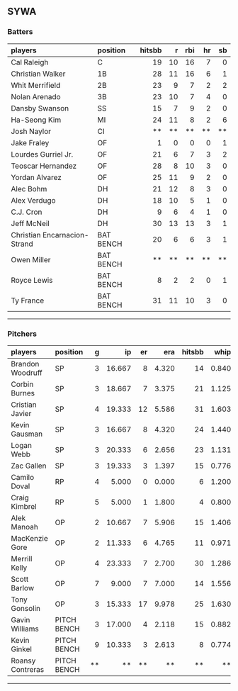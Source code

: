 ## SYWA

### Batters

 
|players                      |position  | hitsbb|  r| rbi| hr| sb| 
|:----------------------------|:---------|------:|--:|---:|--:|--:| 
|Cal Raleigh                  |C         |     19| 10|  16|  7|  0| 
|Christian Walker             |1B        |     28| 11|  16|  6|  1| 
|Whit Merrifield              |2B        |     23|  9|   7|  2|  2| 
|Nolan Arenado                |3B        |     23| 10|   7|  4|  0| 
|Dansby Swanson               |SS        |     15|  7|   9|  2|  0| 
|Ha-Seong Kim                 |MI        |     24| 11|   8|  2|  6| 
|Josh Naylor                  |CI        |     **| **|  **| **| **| 
|Jake Fraley                  |OF        |      1|  0|   0|  0|  1| 
|Lourdes Gurriel Jr.          |OF        |     21|  6|   7|  3|  2| 
|Teoscar Hernandez            |OF        |     28|  8|  10|  3|  0| 
|Yordan Alvarez               |OF        |     25| 11|   9|  2|  0| 
|Alec Bohm                    |DH        |     21| 12|   8|  3|  0| 
|Alex Verdugo                 |DH        |     18| 10|   5|  1|  0| 
|C.J. Cron                    |DH        |      9|  6|   4|  1|  0| 
|Jeff McNeil                  |DH        |     30| 13|  13|  3|  1| 
|Christian Encarnacion-Strand |BAT BENCH |     20|  6|   6|  3|  1| 
|Owen Miller                  |BAT BENCH |     **| **|  **| **| **| 
|Royce Lewis                  |BAT BENCH |      8|  2|   2|  0|  1| 
|Ty France                    |BAT BENCH |     31| 11|  10|  3|  0| 


* * *

### Pitchers

 
|players          |position    |  g|     ip| er|   era| hitsbb|  whip| so|  w| sv| 
|:----------------|:-----------|--:|------:|--:|-----:|------:|-----:|--:|--:|--:| 
|Brandon Woodruff |SP          |  3| 16.667|  8| 4.320|     14| 0.840| 18|  1|  0| 
|Corbin Burnes    |SP          |  3| 18.667|  7| 3.375|     21| 1.125| 19|  0|  0| 
|Cristian Javier  |SP          |  4| 19.333| 12| 5.586|     31| 1.603| 12|  2|  0| 
|Kevin Gausman    |SP          |  3| 16.667|  8| 4.320|     24| 1.440| 16|  1|  0| 
|Logan Webb       |SP          |  3| 20.333|  6| 2.656|     23| 1.131| 17|  0|  0| 
|Zac Gallen       |SP          |  3| 19.333|  3| 1.397|     15| 0.776| 19|  2|  0| 
|Camilo Doval     |RP          |  4|  5.000|  0| 0.000|      6| 1.200|  8|  2|  1| 
|Craig Kimbrel    |RP          |  5|  5.000|  1| 1.800|      4| 0.800|  6|  0|  1| 
|Alek Manoah      |OP          |  2| 10.667|  7| 5.906|     15| 1.406| 11|  1|  0| 
|MacKenzie Gore   |OP          |  2| 11.333|  6| 4.765|     11| 0.971| 12|  0|  0| 
|Merrill Kelly    |OP          |  4| 23.333|  7| 2.700|     30| 1.286| 25|  1|  0| 
|Scott Barlow     |OP          |  7|  9.000|  7| 7.000|     14| 1.556|  8|  0|  0| 
|Tony Gonsolin    |OP          |  3| 15.333| 17| 9.978|     25| 1.630| 11|  2|  0| 
|Gavin Williams   |PITCH BENCH |  3| 17.000|  4| 2.118|     15| 0.882| 26|  0|  0| 
|Kevin Ginkel     |PITCH BENCH |  9| 10.333|  3| 2.613|      8| 0.774| 13|  2|  0| 
|Roansy Contreras |PITCH BENCH | **|     **| **|    **|     **|    **| **| **| **| 


* * *


